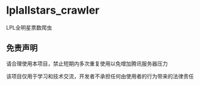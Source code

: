 # lplallstars_crawler
 LPL全明星票数爬虫

## 免责声明
请合理使用本项目，禁止短期内多次重复使用以免增加腾讯服务器压力

该项目仅用于学习和技术交流，开发者不承担任何由使用者的行为带来的法律责任
